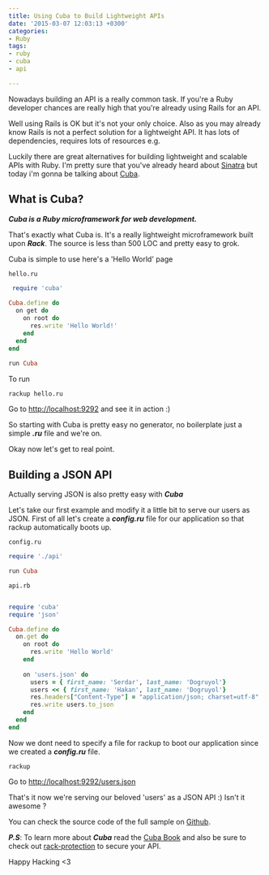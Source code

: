 ```yaml
---
title: Using Cuba to Build Lightweight APIs
date: '2015-03-07 12:03:13 +0300'
categories:
- Ruby
tags:
- ruby
- cuba
- api

---
```


Nowadays building an API is a really common task. If you're a Ruby developer chances are really high that you're already using Rails for an API.

Well using Rails is OK but it's not your only choice. Also as you may already know Rails is not a perfect solution for a lightweight API. It has lots of dependencies, requires lots of resources e.g.

Luckily there are great alternatives for building lightweight and scalable APIs with Ruby. I'm pretty sure that you've already heard about [Sinatra](http://http://www.sinatrarb.com) but today i'm gonna be talking about [Cuba](http://cuba.is).

## What is Cuba?

***Cuba is a Ruby microframework for web development.***

That's exactly what Cuba is. It's a really lightweight microframework built upon ***Rack***. The source is less than 500 LOC and pretty easy to grok.

Cuba is simple to use here's a 'Hello World' page 

	hello.ru

```ruby
 require 'cuba'
	
Cuba.define do	
  on get do
    on root do
      res.write 'Hello World!'
    end
  end
end
	
run Cuba
```			

To run
	
	rackup hello.ru
	
Go to [http://localhost:9292](http://localhost:9292/) and see it in action :)

So starting with Cuba is pretty easy no generator, no boilerplate just a simple ***.ru*** file and we're on.

Okay now let's get to real point.

## Building a JSON API

Actually serving JSON is also pretty easy with ***Cuba***

Let's take our first example and modify it a little bit to serve our users as JSON. First of all let's create a ***config.ru*** file for our application so that rackup automatically boots up.


	config.ru
```ruby
require './api'

run Cuba
```

	api.rb
```ruby

require 'cuba'
require 'json'

Cuba.define do
  on.get do
    on root do
      res.write 'Hello World'
    end
    
    on 'users.json' do
      users = { first_name: 'Serdar', last_name: 'Dogruyol'}
      users << { first_name: 'Hakan', last_name: 'Dogruyol'}
      res.headers["Content-Type"] = "application/json; charset=utf-8"
      res.write users.to_json
    end
  end    
end    
```

Now we dont need to specify a file for rackup to boot our application since we created a ***config.ru*** file.

	rackup

Go to [http://localhost:9292/users.json](http://localhost:9292/users.json)

That's it now we're serving our beloved 'users' as a JSON API :) Isn't it awesome ? 

You can check the source code of the full sample on [Github](https://github.com/Sdogruyol/cuba-datamapper-sample).

***P.S***: To learn more about ***Cuba*** read the [Cuba Book](http://soveran.github.io/cuba/) and also be sure to check out [rack-protection](https://github.com/rkh/rack-protection) to secure your API.

Happy Hacking &lt;3
